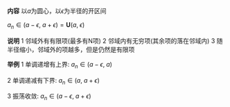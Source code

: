 **内容**
以$a$为圆心，以$\epsilon$为半径的开区间

$a_n\in(a-\epsilon,\;a+\epsilon)=\mathbf{U}(a,\;\epsilon)$

**说明**
1 邻域外有有限项(最多有N项)
2 邻域内有无穷项(其余项的落在邻域内)
3 随半径缩小，邻域外的项越多，但是仍然是有限项

**举例**
1 单调递增有上界: $a_n\in(a-\epsilon,\;a)$

2 单调递减有下界: $a_n\in(a,\;a+\epsilon)$

3 振荡收敛: $a_n\in(a-\epsilon,\;a+\epsilon)$
